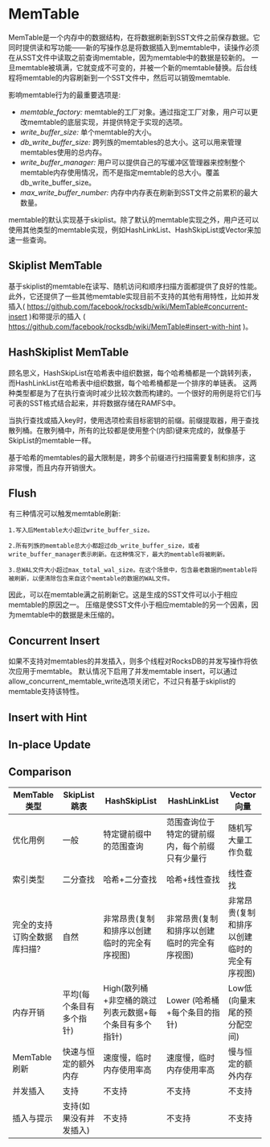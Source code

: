 # MemTable

MemTable是一个内存中的数据结构，在将数据刷新到SST文件之前保存数据。它同时提供读和写功能——新的写操作总是将数据插入到memtable中，读操作必须在从SST文件中读取之前查询memtable，因为memtable中的数据是较新的。
一旦memtable被填满，它就变成不可变的，并被一个新的memtable替换。后台线程将memtable的内容刷新到一个SST文件中，然后可以销毁memtable.

影响memtable行为的最重要选项是:

* *memtable_factory:* memtable的工厂对象。通过指定工厂对象，用户可以更改memtable的底层实现，并提供特定于实现的选项。
* *write_buffer_size:* 单个memtable的大小。
* *db_write_buffer_size:* 跨列族的memtables的总大小。这可以用来管理memtables使用的总内存。
* *write_buffer_manager:* 用户可以提供自己的写缓冲区管理器来控制整个memtable内存使用情况，而不是指定memtable的总大小。覆盖db_write_buffer_size。
* *max_write_buffer_number:* 内存中内存表在刷新到SST文件之前累积的最大数量。

memtable的默认实现基于skiplist。除了默认的memtable实现之外，用户还可以使用其他类型的memtable实现，例如HashLinkList、HashSkipList或Vector来加速一些查询。

## Skiplist MemTable

基于skiplist的memtable在读写、随机访问和顺序扫描方面都提供了良好的性能。此外，它还提供了一些其他memtable实现目前不支持的其他有用特性，比如并发插入( https://github.com/facebook/rocksdb/wiki/MemTable#concurrent-insert )和带提示的插入 ( https://github.com/facebook/rocksdb/wiki/MemTable#insert-with-hint )。

## HashSkiplist MemTable

顾名思义，HashSkipList在哈希表中组织数据，每个哈希桶都是一个跳转列表，而HashLinkList在哈希表中组织数据，每个哈希桶都是一个排序的单链表。
这两种类型都是为了在执行查询时减少比较次数而构建的。一个很好的用例是将它们与可表的SST格式结合起来，并将数据存储在RAMFS中。

当执行查找或插入key时，使用选项检索目标密钥的前缀。前缀提取器，用于查找散列桶。在散列桶中，所有的比较都是使用整个(内部)键来完成的，就像基于SkipList的memtable一样。

基于哈希的memtables的最大限制是，跨多个前缀进行扫描需要复制和排序，这非常慢，而且内存开销很大。

## Flush

有三种情况可以触发memtable刷新:

    1.写入后Memtable大小超过write_buffer_size。
    
    2.所有列族的memtable总大小都超过db_write_buffer_size，或者write_buffer_manager表示刷新。在这种情况下，最大的memtable将被刷新。
    
    3.总WAL文件大小超过max_total_wal_size。在这个场景中，包含最老数据的memtable将被刷新，以便清除包含来自这个memtable的数据的WAL文件。

因此，可以在memtable满之前刷新它。这是生成的SST文件可以小于相应memtable的原因之一。
压缩是使SST文件小于相应memtable的另一个因素，因为memtable中的数据是未压缩的。

## Concurrent Insert

如果不支持对memtables的并发插入，则多个线程对RocksDB的并发写操作将依次应用于memtable。
默认情况下启用了并发memtable insert，可以通过allow_concurrent_memtable_write选项关闭它，不过只有基于skiplist的memtable支持该特性。

## Insert with Hint
## In-place Update
## Comparison

MemTable 类型 | SkipList 跳表 | HashSkipList | HashLinkList | Vector 向量
-|-|-|-|-
优化用例 | 一般 | 特定键前缀中的范围查询 | 范围查询位于特定的键前缀内，每个前缀只有少量行 | 随机写大量工作负载 
索引类型 | 二分查找 | 哈希+二分查找 | 哈希+线性查找 | 线性查找
完全的支持订购全数据库扫描? | 自然 | 非常昂贵(复制和排序以创建临时的完全有序视图) | 非常昂贵(复制和排序以创建临时的完全有序视图) | 非常昂贵(复制和排序以创建临时的完全有序视图)
内存开销 | 平均(每个条目有多个指针) | High(散列桶+非空桶的跳过列表元数据+每个条目有多个指针) | Lower (哈希桶+每个条目的指针) | Low低(向量末尾的预分配空间)
MemTable刷新 | 快速与恒定的额外内存 | 速度慢，临时内存使用率高 | 速度慢，临时内存使用率高 | 慢与恒定的额外内存
并发插入 | 支持 | 不支持 | 不支持 | 不支持
插入与提示 | 支持(如果没有并发插入) | 不支持 | 不支持 | 不支持


